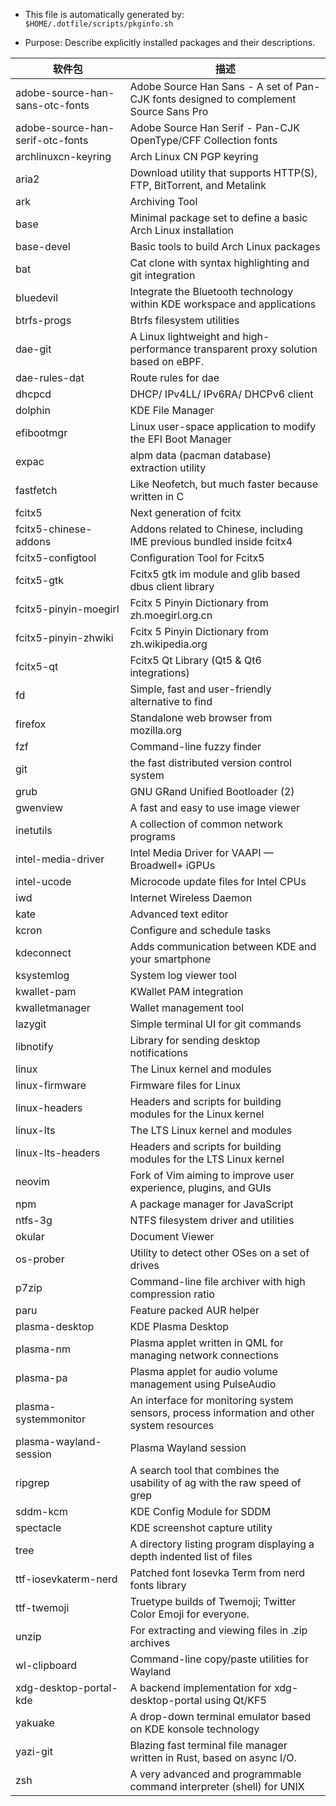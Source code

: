 * This file is automatically generated by: `$HOME/.dotfile/scripts/pkginfo.sh`

* Purpose: Describe explicitly installed packages and their descriptions.

| 软件包 | 描述 |
| ------- | ---- |
| adobe-source-han-sans-otc-fonts | Adobe Source Han Sans - A set of Pan-CJK fonts designed to complement Source Sans Pro |
| adobe-source-han-serif-otc-fonts | Adobe Source Han Serif - Pan-CJK OpenType/CFF Collection fonts |
| archlinuxcn-keyring | Arch Linux CN PGP keyring |
| aria2 | Download utility that supports HTTP(S), FTP, BitTorrent, and Metalink |
| ark | Archiving Tool |
| base | Minimal package set to define a basic Arch Linux installation |
| base-devel | Basic tools to build Arch Linux packages |
| bat | Cat clone with syntax highlighting and git integration |
| bluedevil | Integrate the Bluetooth technology within KDE workspace and applications |
| btrfs-progs | Btrfs filesystem utilities |
| dae-git | A Linux lightweight and high-performance transparent proxy solution based on eBPF. |
| dae-rules-dat | Route rules for dae |
| dhcpcd | DHCP/ IPv4LL/ IPv6RA/ DHCPv6 client |
| dolphin | KDE File Manager |
| efibootmgr | Linux user-space application to modify the EFI Boot Manager |
| expac | alpm data (pacman database) extraction utility |
| fastfetch | Like Neofetch, but much faster because written in C |
| fcitx5 | Next generation of fcitx |
| fcitx5-chinese-addons | Addons related to Chinese, including IME previous bundled inside fcitx4 |
| fcitx5-configtool | Configuration Tool for Fcitx5 |
| fcitx5-gtk | Fcitx5 gtk im module and glib based dbus client library |
| fcitx5-pinyin-moegirl | Fcitx 5 Pinyin Dictionary from zh.moegirl.org.cn |
| fcitx5-pinyin-zhwiki | Fcitx 5 Pinyin Dictionary from zh.wikipedia.org |
| fcitx5-qt | Fcitx5 Qt Library (Qt5 & Qt6 integrations) |
| fd | Simple, fast and user-friendly alternative to find |
| firefox | Standalone web browser from mozilla.org |
| fzf | Command-line fuzzy finder |
| git | the fast distributed version control system |
| grub | GNU GRand Unified Bootloader (2) |
| gwenview | A fast and easy to use image viewer |
| inetutils | A collection of common network programs |
| intel-media-driver | Intel Media Driver for VAAPI — Broadwell+ iGPUs |
| intel-ucode | Microcode update files for Intel CPUs |
| iwd | Internet Wireless Daemon |
| kate | Advanced text editor |
| kcron | Configure and schedule tasks |
| kdeconnect | Adds communication between KDE and your smartphone |
| ksystemlog | System log viewer tool |
| kwallet-pam | KWallet PAM integration |
| kwalletmanager | Wallet management tool |
| lazygit | Simple terminal UI for git commands |
| libnotify | Library for sending desktop notifications |
| linux | The Linux kernel and modules |
| linux-firmware | Firmware files for Linux |
| linux-headers | Headers and scripts for building modules for the Linux kernel |
| linux-lts | The LTS Linux kernel and modules |
| linux-lts-headers | Headers and scripts for building modules for the LTS Linux kernel |
| neovim | Fork of Vim aiming to improve user experience, plugins, and GUIs |
| npm | A package manager for JavaScript |
| ntfs-3g | NTFS filesystem driver and utilities |
| okular | Document Viewer |
| os-prober | Utility to detect other OSes on a set of drives |
| p7zip | Command-line file archiver with high compression ratio |
| paru | Feature packed AUR helper |
| plasma-desktop | KDE Plasma Desktop |
| plasma-nm | Plasma applet written in QML for managing network connections |
| plasma-pa | Plasma applet for audio volume management using PulseAudio |
| plasma-systemmonitor | An interface for monitoring system sensors, process information and other system resources |
| plasma-wayland-session | Plasma Wayland session |
| ripgrep | A search tool that combines the usability of ag with the raw speed of grep |
| sddm-kcm | KDE Config Module for SDDM |
| spectacle | KDE screenshot capture utility |
| tree | A directory listing program displaying a depth indented list of files |
| ttf-iosevkaterm-nerd | Patched font Iosevka Term from nerd fonts library |
| ttf-twemoji | Truetype builds of Twemoji; Twitter Color Emoji for everyone. |
| unzip | For extracting and viewing files in .zip archives |
| wl-clipboard | Command-line copy/paste utilities for Wayland |
| xdg-desktop-portal-kde | A backend implementation for xdg-desktop-portal using Qt/KF5 |
| yakuake | A drop-down terminal emulator based on KDE konsole technology |
| yazi-git | Blazing fast terminal file manager written in Rust, based on async I/O. |
| zsh | A very advanced and programmable command interpreter (shell) for UNIX |
